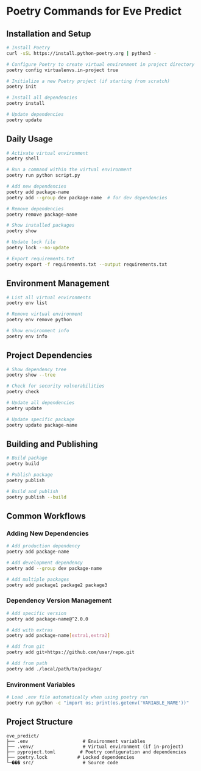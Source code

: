 # Poetry Commands for Eve Predict

## Installation and Setup
```bash
# Install Poetry
curl -sSL https://install.python-poetry.org | python3 -

# Configure Poetry to create virtual environment in project directory
poetry config virtualenvs.in-project true

# Initialize a new Poetry project (if starting from scratch)
poetry init

# Install all dependencies
poetry install

# Update dependencies
poetry update
```

## Daily Usage
```bash
# Activate virtual environment
poetry shell

# Run a command within the virtual environment
poetry run python script.py

# Add new dependencies
poetry add package-name
poetry add --group dev package-name  # for dev dependencies

# Remove dependencies
poetry remove package-name

# Show installed packages
poetry show

# Update lock file
poetry lock --no-update

# Export requirements.txt
poetry export -f requirements.txt --output requirements.txt
```

## Environment Management
```bash
# List all virtual environments
poetry env list

# Remove virtual environment
poetry env remove python

# Show environment info
poetry env info
```

## Project Dependencies
```bash
# Show dependency tree
poetry show --tree

# Check for security vulnerabilities
poetry check

# Update all dependencies
poetry update

# Update specific package
poetry update package-name
```

## Building and Publishing
```bash
# Build package
poetry build

# Publish package
poetry publish

# Build and publish
poetry publish --build
```

## Common Workflows

### Adding New Dependencies
```bash
# Add production dependency
poetry add package-name

# Add development dependency
poetry add --group dev package-name

# Add multiple packages
poetry add package1 package2 package3
```

### Dependency Version Management
```bash
# Add specific version
poetry add package-name@^2.0.0

# Add with extras
poetry add package-name[extra1,extra2]

# Add from git
poetry add git+https://github.com/user/repo.git

# Add from path
poetry add ./local/path/to/package/
```

### Environment Variables
```bash
# Load .env file automatically when using poetry run
poetry run python -c "import os; print(os.getenv('VARIABLE_NAME'))"
```

## Project Structure
```
eve_predict/
├── .env                    # Environment variables
├── .venv/                  # Virtual environment (if in-project)
├── pyproject.toml         # Poetry configuration and dependencies
├── poetry.lock           # Locked dependencies
└─��� src/                  # Source code
```
